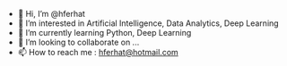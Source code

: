 - 👋 Hi, I’m @hferhat
- 👀 I’m interested in Artificial Intelligence, Data Analytics, Deep Learning
- 🌱 I’m currently learning Python, Deep Learning
- 💞️ I’m looking to collaborate on ...
- 📫 How to reach me : hferhat@hotmail.com

<!---
hferhat/hferhat is a ✨ special ✨ repository because its `README.md` (this file) appears on your GitHub profile.
You can click the Preview link to take a look at your changes.
--->
